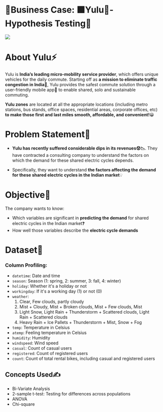 # **📃Business Case: 🟩Yulu🚴- Hypothesis Testing🧪**

<img src="https://raw.githubusercontent.com/sankaransms/SQL_50_LeetCode/main/Yulu.PNG?token=GHSAT0AAAAAACQELVJ7YSYFUZYVPPGD7MEGZQTSWSQ">

# **About Yulu⚡**

Yulu is **India’s leading micro-mobility service provider**, which offers unique vehicles for the daily commute. Starting off as **a mission to eliminate traffic congestion in India🚦**, Yulu provides the safest commute solution through a user-friendly mobile app📱 to enable shared, solo and sustainable commuting.

**Yulu zones** are located at all the appropriate locations (including metro stations, bus stands, office spaces, residential areas, corporate offices, etc) **to make those first and last miles smooth, affordable, and convenient!**😀

# **Problem Statement👀**
* **Yulu has recently suffered considerable dips in its revenues😟📉**. They have contracted a consulting company to understand the factors on which the demand for these shared electric cycles depends.

* Specifically, they want to understand **the factors affecting the demand for these shared electric cycles in the Indian market**💡

# **Objective🎯**

The company wants to know:

*  Which variables are significant in **predicting the demand** for shared electric cycles in the Indian market❓
* How well those variables describe the **electric cycle demands**

# **Dataset📃**

### **Column Profiling:**

- `datetime`: Date and time
- `season`: Season (1: spring, 2: summer, 3: fall, 4: winter)
- `holiday`: Whether it's a holiday or not
- `workingday`: If it's a working day (1) or not (0)
- `weather`:
  1. Clear, Few clouds, partly cloudy
  2. Mist + Cloudy, Mist + Broken clouds, Mist + Few clouds, Mist
  3. Light Snow, Light Rain + Thunderstorm + Scattered clouds, Light Rain + Scattered clouds
  4. Heavy Rain + Ice Pallets + Thunderstorm + Mist, Snow + Fog
- `temp`: Temperature in Celsius
- `atemp`: Feeling temperature in Celsius
- `humidity`: Humidity
- `windspeed`: Wind speed
- `casual`: Count of casual users
- `registered`: Count of registered users
- `count`: Count of total rental bikes, including casual and registered users

## **Concepts Used✍**

- Bi-Variate Analysis
- 2-sample t-test: Testing for differences across populations
- ANOVA
- Chi-square
